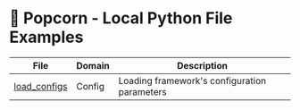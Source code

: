 # 🍿 Popcorn - Local Python File Examples

| File                                             | Domain | Description                                  |
| ------------------------------------------------ | ------ | -------------------------------------------- |
| [load_configs](/examples/python/load_configs.py) | Config | Loading framework's configuration parameters |
